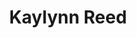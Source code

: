 ---
title: Kaylynn Reed
picture: kaylynnReed.jpg
viewer_title: Kaylynn Reed
thumbnail: kaylynnReed_t.jpg
alt: Kaylynn Reed
medium: Oil
width: 16"
height: 20"
---